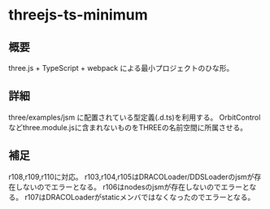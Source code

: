# threejs-ts-minimum

## 概要

three.js + TypeScript + webpack による最小プロジェクトのひな形。

## 詳細

three/examples/jsm に配置されている型定義(.d.ts)を利用する。
OrbitControlなどthree.module.jsに含まれないものをTHREEの名前空間に所属させる。

## 補足

r108,r109,r110に対応。
r103,r104,r105はDRACOLoader/DDSLoaderのjsmが存在しないのでエラーとなる。
r106はnodesのjsmが存在しないのでエラーとなる。
r107はDRACOLoaderがstaticメンバではなくなったのでエラーとなる。


